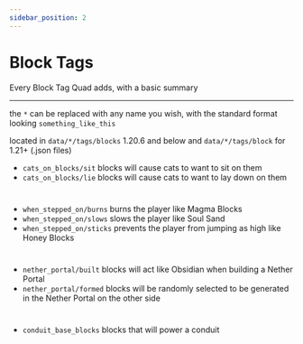 ```yaml
---
sidebar_position: 2
---
```


# Block Tags

Every Block Tag Quad adds, with a basic summary

***

the `*` can be replaced with any name you wish, with the standard format looking `something_like_this`

located in `data/*/tags/blocks` 1.20.6 and below and `data/*/tags/block` for 1.21+ (.json files)

- `cats_on_blocks/sit` blocks will cause cats to want to sit on them
- `cats_on_blocks/lie` blocks will cause cats to want to lay down on them
# 
- `when_stepped_on/burns` burns the player like Magma Blocks
- `when_stepped_on/slows` slows the player like Soul Sand
- `when_stepped_on/sticks` prevents the player from jumping as high like Honey Blocks
#
- `nether_portal/built` blocks will act like Obsidian when building a Nether Portal
- `nether_portal/formed` blocks will be randomly selected to be generated in the Nether Portal on the other side
#
- `conduit_base_blocks` blocks that will power a conduit
